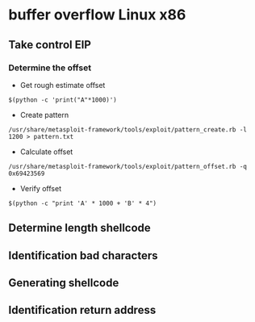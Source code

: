 # buffer overflow Linux x86

## Take control EIP

### Determine the offset

- Get rough estimate offset
```shell
$(python -c 'print("A"*1000)')
```

- Create pattern
```shell
/usr/share/metasploit-framework/tools/exploit/pattern_create.rb -l 1200 > pattern.txt
```

- Calculate offset
```shell
/usr/share/metasploit-framework/tools/exploit/pattern_offset.rb -q 0x69423569
```

- Verify offset
```shell
$(python -c "print 'A' * 1000 + 'B' * 4")
```

## Determine length shellcode

## Identification bad characters

## Generating shellcode

## Identification return address

